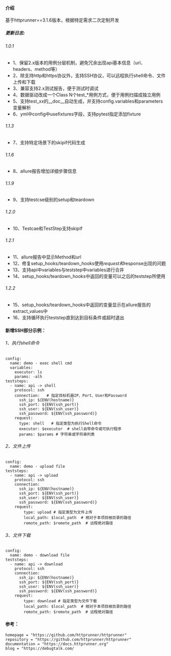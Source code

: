 
#### 介绍

基于httprunner==3.1.6版本，根据特定需求二次定制开发

##### 更新日志:
###### 1.0.1
- 1、保留2.x版本的用例分层机制，避免冗余出现api基本信息（url、headers、method等）
- 2、除支持http和https协议外，支持SSH协议，可以远程执行shell命令、文件上传和下载
- 3、兼容支持2.x测试报告，便于测试时调试
- 4、数据驱动改成一个Class N个test_*用例方式，便于用例扫描成独立用例
- 5、支持test_xx的__doc__自动生成，并支持config.variables和parameters变量解析
- 6、yml中config中usefixtures字段，支持pytest指定添加fixture
###### 1.1.3
- 7、支持特定场景下的skipif代码生成
###### 1.1.6
- 8、allure报告增加详细步骤信息
###### 1.1.9
- 9、支持testcse级别的setup和teardown
###### 1.2.0
- 10、Testcae和TestStep支持skipIf
###### 1.2.1
- 11、allure报告中显示Method和url
- 12、修复setup_hooks/teardown_hooks使用$request和$response出现的问题
- 13、支持api中variables与teststep中variables进行合并
- 14、setup_hooks/teardown_hooks中返回的变量可以之后的teststep所使用
###### 1.2.2
- 15、setup_hooks/teardown_hooks中返回的变量显示在allure报告的extract_values中
- 16、支持循环执行teststep直到达到目标条件或超时退出


#### 新增SSH部分示例：
###### 1、执行shell命令
```
config:
  name: demo - exec shell cmd
  variables:
    executor: ls
    params: -alh
teststeps:
  - name: api -> shell
    protocol: ssh
    connection:   # 指定目标机器IP、Port、User和Password
      ssh_ip: ${ENV(hostname)}  
      ssh_port: ${ENV(ssh_port)}
      ssh_user: ${ENV(ssh_user)}
      ssh_password: ${ENV(ssh_password)}
    request:
      type: shell   # 指定类型为执行Shell命令
      executor: $executor  # shell自带命令或可执行程序
      params: $params # 字符串或字符串列表
```
###### 2、文件上传
```
config:
  name: demo - upload file
teststeps:
  - name: api -> upload
    protocol: ssh
    connection:
      ssh_ip: ${ENV(hostname)}
      ssh_port: ${ENV(ssh_port)}
      ssh_user: ${ENV(ssh_user)}
      ssh_password: ${ENV(ssh_password)}
    request:
        type: upload # 指定类型为文件上传
        local_path: $local_path  # 相对于本项目根目录的路径
        remote_path: $remote_path  # 远程绝对路径
```

###### 3、文件下载
```
config:
  name: demo - download file
teststeps:
  - name: api -> download
    protocol: ssh
    connection:
      ssh_ip: ${ENV(hostname)}
      ssh_port: ${ENV(ssh_port)}
      ssh_user: ${ENV(ssh_user)}
      ssh_password: ${ENV(ssh_password)}
    request:
        type: download # 指定类型为文件下载
        local_path: $local_path  # 相对于本项目根目录的路径
        remote_path: $remote_path  # 远程绝对路径
```
#### 参考：
```
homepage = "https://github.com/httprunner/httprunner"
repository = "https://github.com/httprunner/httprunner"
documentation = "https://docs.httprunner.org"
blog = "https://debugtalk.com/
```
